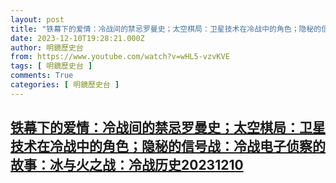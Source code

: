 ```yaml
---
layout: post
title: "铁幕下的爱情：冷战间的禁忌罗曼史；太空棋局：卫星技术在冷战中的角色；隐秘的信号战：冷战电子侦察的故事：冰与火之战：冷战历史20231210"
date: 2023-12-10T19:28:21.000Z
author: 明鏡歷史台
from: https://www.youtube.com/watch?v=wHL5-vzvKVE
tags: [ 明鏡歷史台 ]
comments: True
categories: [ 明鏡歷史台 ]
---
```

<!--1702236501000-->
[铁幕下的爱情：冷战间的禁忌罗曼史；太空棋局：卫星技术在冷战中的角色；隐秘的信号战：冷战电子侦察的故事：冰与火之战：冷战历史20231210](https://www.youtube.com/watch?v=wHL5-vzvKVE)
------

<div>

</div>
